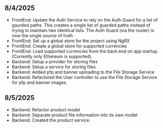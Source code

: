 ## 8/4/2025

* FrontEnd: Update the Auth Service to rely on the Auth Guard for a list of gaurded paths. This creates a single list of guarded paths instead of trying to maintain two identical lists. The Auth Guard (via the router) is now the single source of truth
* FrontEnd: Set up a global store for the project using NgRX
* FrontEnd: Create a global store for supported currencies
* FrontEnd: Load supported currencies from the back end on app startup. (Currently only Ethereum is supported). 
* Backend: Setup a provider for storing files
* Backend: Setup a service for storing files
* Backend: Added pfp and banner uploading to the File Storage Service
* Backend: Refactored the User controller to use the File Storage Service for pfp and banner images.

## 8/5/2025
* Backend: Refactor product model
* Backend: Separate product file information into its own model
* Backend: Created the product service.